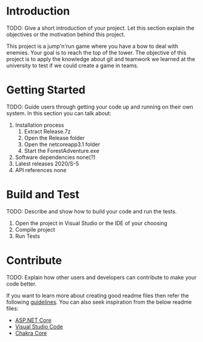 # Introduction 
TODO: Give a short introduction of your project. Let this section explain the objectives or the motivation behind this project. 

This project is a jump'n'run game where you have a bow to deal with enemies. Your goal is to reach the top of the tower.
The objective of this project is to apply the knowledge about git and teamwork we learned at the university to test if we could create a game in teams.

# Getting Started
TODO: Guide users through getting your code up and running on their own system. In this section you can talk about:

1.	Installation process
    1) Extract Release.7z
    2) Open the Release folder
    3) Open the netcoreapp3.1 folder
    4) Start the ForestAdventure.exe
2.	Software dependencies
    none(?)
3.	Latest releases
    2020/S-5
4.	API references
    none

# Build and Test
TODO: Describe and show how to build your code and run the tests. 

1. Open the project in Visual Studio or the IDE of your choosing
2. Compile project
3. Run Tests

# Contribute
TODO: Explain how other users and developers can contribute to make your code better. 

If you want to learn more about creating good readme files then refer the following [guidelines](https://www.visualstudio.com/en-us/docs/git/create-a-readme). You can also seek inspiration from the below readme files:
- [ASP.NET Core](https://github.com/aspnet/Home)
- [Visual Studio Code](https://github.com/Microsoft/vscode)
- [Chakra Core](https://github.com/Microsoft/ChakraCore)